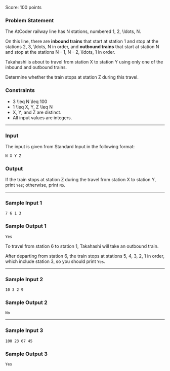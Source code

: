 Score: 100 points

### Problem Statement

The AtCoder railway line has N stations, numbered 1, 2, \ldots, N.

On this line, there are **inbound trains** that start at station 1 and stop at the stations 2, 3, \ldots, N in order, and **outbound trains** that start at station N and stop at the stations N - 1, N - 2, \ldots, 1 in order.

Takahashi is about to travel from station X to station Y using only one of the inbound and outbound trains.

Determine whether the train stops at station Z during this travel.

### Constraints

* 3 \leq N \leq 100
* 1 \leq X, Y, Z \leq N
* X, Y, and Z are distinct.
* All input values are integers.

---

### Input

The input is given from Standard Input in the following format:

```
N X Y Z
```

### Output

If the train stops at station Z during the travel from station X to station Y, print `Yes`; otherwise, print `No`.

---

### Sample Input 1

```
7 6 1 3
```

### Sample Output 1

```
Yes
```

To travel from station 6 to station 1, Takahashi will take an outbound train.

After departing from station 6, the train stops at stations 5, 4, 3, 2, 1 in order, which include station 3, so you should print `Yes`.

---

### Sample Input 2

```
10 3 2 9
```

### Sample Output 2

```
No
```

---

### Sample Input 3

```
100 23 67 45
```

### Sample Output 3

```
Yes
```